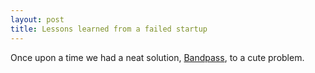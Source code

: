 ```yaml
---
layout: post
title: Lessons learned from a failed startup
---
```


Once upon a time we had a neat solution, [Bandpass](http://bandpass.fm), to a cute problem.
